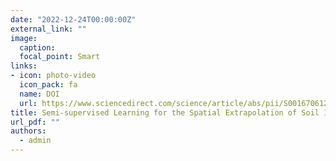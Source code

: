```yaml
---
date: "2022-12-24T00:00:00Z"
external_link: ""
image:
  caption: 
  focal_point: Smart
links:
- icon: photo-video
  icon_pack: fa
  name: DOI
  url: https://www.sciencedirect.com/science/article/abs/pii/S0016706122004013
title: Semi-supervised Learning for the Spatial Extrapolation of Soil Information
url_pdf: ""
authors: 
  - admin
---
```


